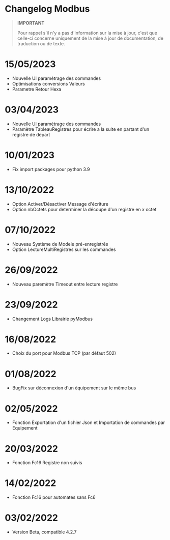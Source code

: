 # Changelog Modbus

>**IMPORTANT**
>
>Pour rappel s'il n'y a pas d'information sur la mise à jour, c'est que celle-ci concerne uniquement de la mise à jour de documentation, de traduction ou de texte.

# 15/05/2023

- Nouvelle UI paramètrage des commandes
- Optimisations conversions Valeurs
- Parametre Retour Hexa

# 03/04/2023

- Nouvelle UI paramètrage des commandes
- Paramètre TableauRegistres pour écrire a la suite en partant d'un registre de depart

# 10/01/2023
- Fix import packages pour python 3.9

# 13/10/2022
- Option Activer/Désactiver Message d'écriture
- Option nbOctets pour determiner la découpe d'un registre en x octet

# 07/10/2022
- Nouveau Système de Modele pré-enregistrés
- Option LectureMultiRegistres sur les commandes

# 26/09/2022
- Nouveau paremètre Timeout entre lecture registre

# 23/09/2022
- Changement Logs Librairie pyModbus

# 16/08/2022
- Choix du port pour Modbus TCP (par défaut 502)

# 01/08/2022
- BugFix sur déconnexion d'un équipement sur le même bus

# 02/05/2022
- Fonction Exportation d'un fichier Json et Importation de commandes par Equipement

# 20/03/2022
- Fonction Fc16 Registre non suivis

# 14/02/2022
- Fonction Fc16 pour automates sans Fc6

# 03/02/2022
- Version Beta, compatible 4.2.7
